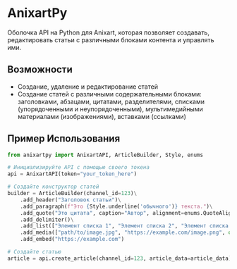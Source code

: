 # AnixartPy
Оболочка API на Python для Anixart, которая позволяет создавать, редактировать статьи с различными блоками контента и управлять ими.

## Возможности
 - Создание, удаление и редактирование статей
 - Создание статей с различными содержательными блоками: заголовками, абзацами, цитатами, разделителями, списками (упорядоченными и неупорядоченными), мультимедийными материалами (изображениями), вставками (ссылками)

## Пример Использования
```python
from anixartpy import AnixartAPI, ArticleBuilder, Style, enums

# Инициализируйте API с помощью своего токена
api = AnixartAPI(token="your_token_here")

# Создайте конструктор статей
builder = ArticleBuilder(channel_id=123)\
    .add_header("Заголовок статьи")\
    .add_paragraph(f"Это {Style.underline('обычного')} текста.")\
    .add_quote("Это цитата", caption="Автор", alignment=enums.QuoteAlignment.CENTER)\
    .add_delimiter()\
    .add_list(["Элемент списка 1", "Элемент списка 2", "Элемент списка 3"], ordered=True)\
    .add_media(["path/to/image.jpg", "https://example.com/image.png", open("path/to/image.jpg", "rb").read()])\
    .add_embed("https://example.com")

# Создайте статью
article = api.create_article(channel_id=123, article_data=article_data)
```